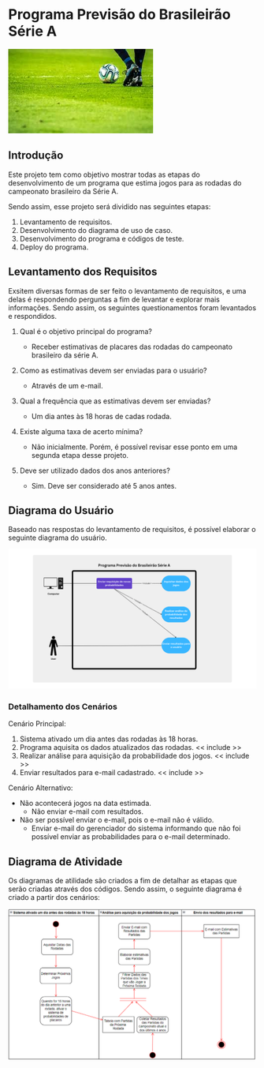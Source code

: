 # Programa Previsão do Brasileirão Série A

![Imagem de Futebol Ilustrativa](img/images.png)

## Introdução

Este projeto tem como objetivo mostrar todas as etapas do desenvolvimento de um programa que estima jogos para as rodadas do campeonato brasileiro da Série A.

Sendo assim, esse projeto será dividido nas seguintes etapas:

1. Levantamento de requisitos.
2. Desenvolvimento do diagrama de uso de caso.
3. Desenvolvimento do programa e códigos de teste.
4. Deploy do programa.

## Levantamento dos Requisitos

Exsitem diversas formas de ser feito o levantamento de requisitos, e uma delas é respondendo perguntas a fim de levantar e explorar mais informações. Sendo assim, os seguintes questionamentos foram levantados e respondidos.

1. Qual é o objetivo principal do programa?

   - Receber estimativas de placares das rodadas do campeonato brasileiro da série A.

2. Como as estimativas devem ser enviadas para o usuário?

   - Através de um e-mail.

3. Qual a frequência que as estimativas devem ser enviadas?

   - Um dia antes às 18 horas de cadas rodada.

4. Existe alguma taxa de acerto mínima?

   - Não inicialmente. Porém, é possível revisar esse ponto em uma segunda etapa desse projeto.

5. Deve ser utilizado dados dos anos anteriores?
   - Sim. Deve ser considerado até 5 anos antes.

## Diagrama do Usuário

Baseado nas respostas do levantamento de requisitos, é possível elaborar o seguinte diagrama do usuário.

![Diagrama do Usuário da UML](img/UML_Diagram.png)

### Detalhamento dos Cenários

Cenário Principal:

1. Sistema ativado um dia antes das rodadas às 18 horas.
2. Programa aquisita os dados atualizados das rodadas. << include >>
3. Realizar análise para aquisição da probabilidade dos jogos. << include >>
4. Enviar resultados para e-mail cadastrado. << include >>

Cenário Alternativo:

- Não acontecerá jogos na data estimada.
  - Não enviar e-mail com resultados.
- Não ser possível enviar o e-mail, pois o e-mail não é válido.
  - Enviar e-mail do gerenciador do sistema informando que não foi possível enviar as probabilidades para o e-mail determinado.

## Diagrama de Atividade

Os diagramas de atilidade são criados a fim de detalhar as etapas que serão criadas através dos códigos. Sendo assim, o seguinte diagrama é criado a partir dos cenários:

![Diagrama de Atividades](img/Diagrama_de_atividades.png)
